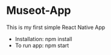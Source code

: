 # Museot-App
This is my first simple React Native App

- Installation:
 npm install
- To run app:
  npm start
  
  
